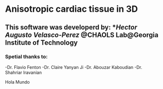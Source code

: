 # Anisotropic cardiac tissue in 3D

## This software was developerd by: **Hector Augusto Velasco-Perez* @CHAOLS Lab@Georgia Institute of Technology

### Spetial thanks to:
-Dr. Flavio Fenton
-Dr. Claire Yanyan Ji
-Dr. Abouzar Kaboudian
-Dr. Shahriar Iravanian

Hola Mundo
